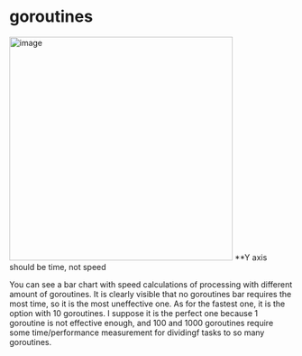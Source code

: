 # goroutines

<img width="396" alt="image" src="https://github.com/ananasdenisovich/goroutines/assets/113703176/21bb6215-10f8-407f-8fc4-e7d73c76b7c8">
**Y axis should be time, not speed

You can see a bar chart with speed calculations of processing with different amount of goroutines. It is clearly visible that no goroutines bar requires the most time, so it is the most uneffective one. As for the fastest one, it is the option with 10 goroutines. I suppose it is the perfect one because 1 goroutine is not effective enough, and 100 and 1000 goroutines require some time/performance measurement for dividingf tasks to so many goroutines. 
